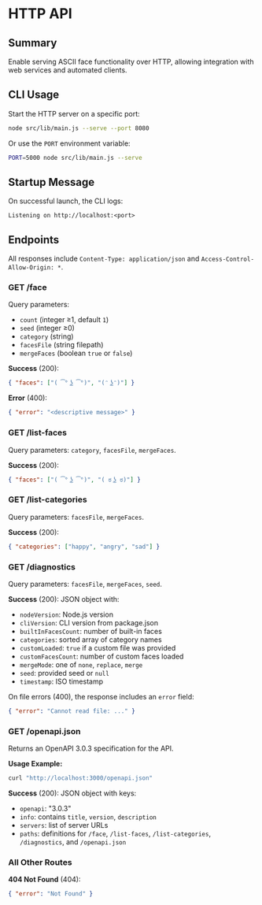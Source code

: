 # HTTP API

## Summary

Enable serving ASCII face functionality over HTTP, allowing integration with web services and automated clients.

## CLI Usage

Start the HTTP server on a specific port:

```bash
node src/lib/main.js --serve --port 8080
```

Or use the `PORT` environment variable:

```bash
PORT=5000 node src/lib/main.js --serve
```

## Startup Message

On successful launch, the CLI logs:
```
Listening on http://localhost:<port>
```

## Endpoints

All responses include `Content-Type: application/json` and `Access-Control-Allow-Origin: *`.

### GET /face

Query parameters:
- `count` (integer ≥1, default `1`)
- `seed` (integer ≥0)
- `category` (string)
- `facesFile` (string filepath)
- `mergeFaces` (boolean `true` or `false`)

**Success** (200):
```json
{ "faces": ["( ͡° ͜ʖ ͡°)", "(ᵔ ͜ʖᵔ)"] }
```

**Error** (400):
```json
{ "error": "<descriptive message>" }
```

### GET /list-faces

Query parameters: `category`, `facesFile`, `mergeFaces`.

**Success** (200):
```json
{ "faces": ["( ͡° ͜ʖ ͡°)", "( ಠ ͜ʖ ಠ)"] }
```

### GET /list-categories

Query parameters: `facesFile`, `mergeFaces`.

**Success** (200):
```json
{ "categories": ["happy", "angry", "sad"] }
```

### GET /diagnostics

Query parameters: `facesFile`, `mergeFaces`, `seed`.

**Success** (200): JSON object with:
- `nodeVersion`: Node.js version
- `cliVersion`: CLI version from package.json
- `builtInFacesCount`: number of built-in faces
- `categories`: sorted array of category names
- `customLoaded`: `true` if a custom file was provided
- `customFacesCount`: number of custom faces loaded
- `mergeMode`: one of `none`, `replace`, `merge`
- `seed`: provided seed or `null`
- `timestamp`: ISO timestamp

On file errors (400), the response includes an `error` field:
```json
{ "error": "Cannot read file: ..." }
```

### GET /openapi.json

Returns an OpenAPI 3.0.3 specification for the API.

**Usage Example:**
```bash
curl "http://localhost:3000/openapi.json"
```

**Success** (200): JSON object with keys:
- `openapi`: "3.0.3"
- `info`: contains `title`, `version`, `description`
- `servers`: list of server URLs
- `paths`: definitions for `/face`, `/list-faces`, `/list-categories`, `/diagnostics`, and `/openapi.json`

### All Other Routes

**404 Not Found** (404):
```json
{ "error": "Not Found" }
```
